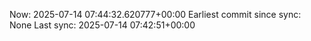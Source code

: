 Now: 2025-07-14 07:44:32.620777+00:00 Earliest commit since sync: None Last sync: 2025-07-14 07:42:51+00:00
